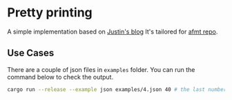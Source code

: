 # Pretty printing

A simple implementation based on [Justin's blog](https://justinpombrio.net/2024/02/23/a-twist-on-Wadlers-printer.html)
It's tailored for [afmt repo](https://github.com/xixiaofinland/afmt).

## Use Cases

There are a couple of json files in `examples` folder. You can run the command below to check the
output.


```bash
cargo run --release --example json examples/4.json 40 # the last number is the printing line max_width.
```
